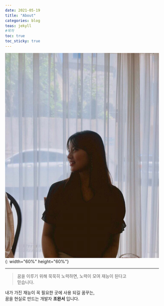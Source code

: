 ```yaml
---
date: 2021-05-19
title: "About"
categories: blog
teas: jekyll
#목차
toc: true  
toc_sticky: true
---
```




  ![jpg](/assets/images/myself.jpeg "내사진"){: width="60%" height="60%"}

---

>꿈을 이루기 위해 묵묵히 노력하면, 노력이 모여 재능이 된다고  
>믿습니다.

내가 가진 재능이 꼭 필요한 곳에 사용 되길 꿈꾸는,  
꿈을 현실로 만드는 개발자 **조완서** 입니다.
